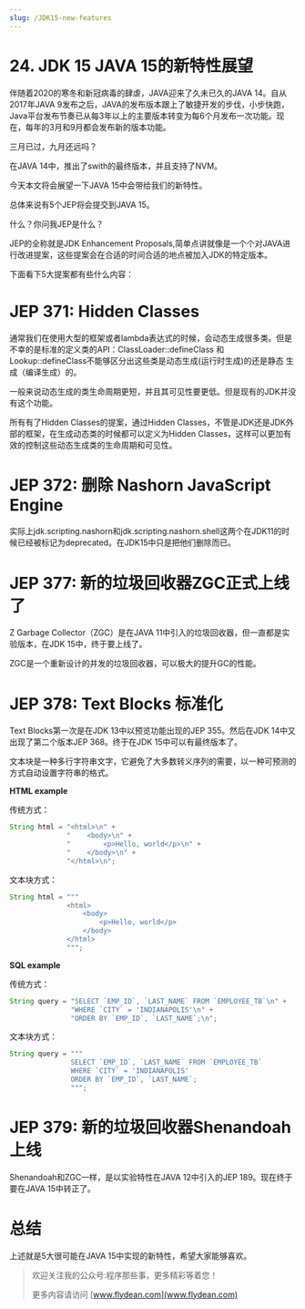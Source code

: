 ```yaml
---
slug: /JDK15-new-features
---
```


# 24. JDK 15 JAVA 15的新特性展望

伴随着2020的寒冬和新冠病毒的肆虐，JAVA迎来了久未已久的JAVA 14。自从2017年JAVA 9发布之后，JAVA的发布版本跟上了敏捷开发的步伐，小步快跑，Java平台发布节奏已从每3年以上的主要版本转变为每6个月发布一次功能。现在，每年的3月和9月都会发布新的版本功能。

三月已过，九月还远吗？

在JAVA 14中，推出了swith的最终版本，并且支持了NVM。

今天本文将会展望一下JAVA 15中会带给我们的新特性。 

总体来说有5个JEP将会提交到JAVA 15。

什么？你问我JEP是什么？

JEP的全称就是JDK Enhancement Proposals,简单点讲就像是一个个对JAVA进行改进提案，这些提案会在合适的时间合适的地点被加入JDK的特定版本。

下面看下5大提案都有些什么内容：

# JEP 371: Hidden Classes

通常我们在使用大型的框架或者lambda表达式的时候，会动态生成很多类。但是不幸的是标准的定义类的API：ClassLoader::defineClass 和 Lookup::defineClass不能够区分出这些类是动态生成(运行时生成)的还是静态
生成（编译生成）的。

一般来说动态生成的类生命周期更短，并且其可见性要更低。但是现有的JDK并没有这个功能。

所有有了Hidden Classes的提案，通过Hidden Classes，不管是JDK还是JDK外部的框架，在生成动态类的时候都可以定义为Hidden Classes，这样可以更加有效的控制这些动态生成类的生命周期和可见性。

# JEP 372: 删除 Nashorn JavaScript Engine

实际上jdk.scripting.nashorn和jdk.scripting.nashorn.shell这两个在JDK11的时候已经被标记为deprecated。在JDK15中只是把他们删除而已。

# JEP 377: 新的垃圾回收器ZGC正式上线了

Z Garbage Collector（ZGC）是在JAVA 11中引入的垃圾回收器，但一直都是实验版本，在JDK 15中，终于要上线了。

ZGC是一个重新设计的并发的垃圾回收器，可以极大的提升GC的性能。

# JEP 378: Text Blocks 标准化

Text Blocks第一次是在JDK 13中以预览功能出现的JEP 355。然后在JDK 14中又出现了第二个版本JEP 368。终于在JDK 15中可以有最终版本了。

文本块是一种多行字符串文字，它避免了大多数转义序列的需要，以一种可预测的方式自动设置字符串的格式。

**HTML example**

传统方式：

~~~java
String html = "<html>\n" +
              "    <body>\n" +
              "        <p>Hello, world</p>\n" +
              "    </body>\n" +
              "</html>\n";
~~~

文本块方式：

~~~java
String html = """
              <html>
                  <body>
                      <p>Hello, world</p>
                  </body>
              </html>
              """;
~~~

**SQL example**

传统方式：

~~~java
String query = "SELECT `EMP_ID`, `LAST_NAME` FROM `EMPLOYEE_TB`\n" +
               "WHERE `CITY` = 'INDIANAPOLIS'\n" +
               "ORDER BY `EMP_ID`, `LAST_NAME`;\n";
~~~

文本块方式：

~~~java
String query = """
               SELECT `EMP_ID`, `LAST_NAME` FROM `EMPLOYEE_TB`
               WHERE `CITY` = 'INDIANAPOLIS'
               ORDER BY `EMP_ID`, `LAST_NAME`;
               """;
~~~

# JEP 379: 新的垃圾回收器Shenandoah上线

Shenandoah和ZGC一样，是以实验特性在JAVA 12中引入的JEP 189。现在终于要在JAVA 15中转正了。

# 总结

上述就是5大很可能在JAVA 15中实现的新特性，希望大家能够喜欢。

> 欢迎关注我的公众号:程序那些事，更多精彩等着您！
> 
> 更多内容请访问 [www.flydean.com](www.flydean.com)






